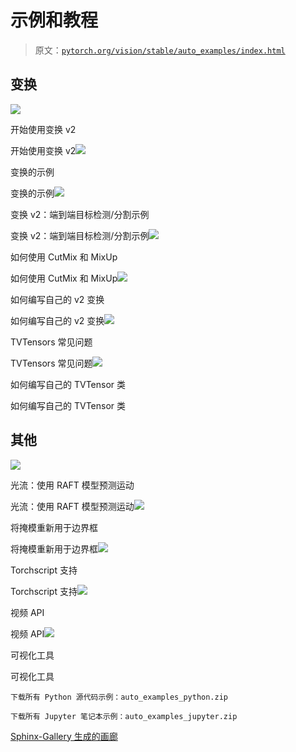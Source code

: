 # 示例和教程

> 原文：[`pytorch.org/vision/stable/auto_examples/index.html`](https://pytorch.org/vision/stable/auto_examples/index.html)

## 变换

![](img/ae533e69e8f27cd058b9a1aecea600fc.png)

开始使用变换 v2

开始使用变换 v2![](img/0dd38779bf0dc0cce8475d6ed37e8c3a.png)

变换的示例

变换的示例![](img/e5daa82e85051ac0e31dc0c545fd5cfc.png)

变换 v2：端到端目标检测/分割示例

变换 v2：端到端目标检测/分割示例![](img/28774614295b13bdd690b35a48a8ee63.png)

如何使用 CutMix 和 MixUp

如何使用 CutMix 和 MixUp![](img/6ea7323dd91268050bc3b112bfbe2137.png)

如何编写自己的 v2 变换

如何编写自己的 v2 变换![](img/9936dd3731e6a31830b04978e4a36372.png)

TVTensors 常见问题

TVTensors 常见问题![](img/b09b279e2189e74008bf1dd4792bb78d.png)

如何编写自己的 TVTensor 类

如何编写自己的 TVTensor 类

## 其他

![](img/1b48db70ec2a2bb8db51c1b168cd480e.png)

光流：使用 RAFT 模型预测运动

光流：使用 RAFT 模型预测运动![](img/ec115e54f428029e9c1723af4b728dd6.png)

将掩模重新用于边界框

将掩模重新用于边界框![](img/0d750c2d96bfcb18567ee1fa6e199cb1.png)

Torchscript 支持

Torchscript 支持![](img/bd0d411b154c618ccf9261eaa1d9c426.png)

视频 API

视频 API![](img/ce0e5a69fa7dc1e5ba1cf00c70fda84a.png)

可视化工具

可视化工具

`下载所有 Python 源代码示例：auto_examples_python.zip`

`下载所有 Jupyter 笔记本示例：auto_examples_jupyter.zip`

[Sphinx-Gallery 生成的画廊](https://sphinx-gallery.github.io)
